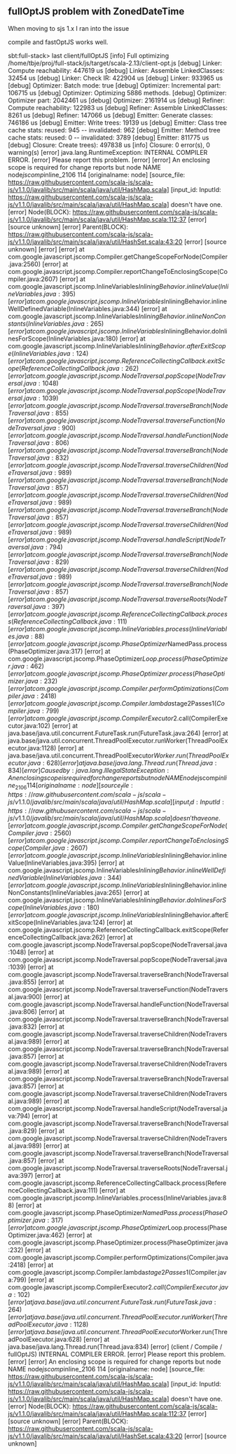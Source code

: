 fullOptJS problem with ZonedDateTime
------------------------------------

When moving to sjs 1.x I ran into the issue

compile and fastOptJS works well.


sbt:full-stack> last client/fullOptJS
[info] Full optimizing /home/tbje/proj/full-stack/js/target/scala-2.13/client-opt.js
[debug] Linker: Compute reachability: 447619 us
[debug] Linker: Assemble LinkedClasses: 32454 us
[debug] Linker: Check IR: 422904 us
[debug] Linker: 933965 us
[debug] Optimizer: Batch mode: true
[debug] Optimizer: Incremental part: 106715 us
[debug] Optimizer: Optimizing 5886 methods.
[debug] Optimizer: Optimizer part: 2042461 us
[debug] Optimizer: 2161914 us
[debug] Refiner: Compute reachability: 122983 us
[debug] Refiner: Assemble LinkedClasses: 8261 us
[debug] Refiner: 147066 us
[debug] Emitter: Generate classes: 746186 us
[debug] Emitter: Write trees: 19139 us
[debug] Emitter: Class tree cache stats: reused: 945 -- invalidated: 962
[debug] Emitter: Method tree cache stats: reused: 0 -- invalidated: 3789
[debug] Emitter: 811775 us
[debug] Closure: Create trees): 497838 us
[info] Closure: 0 error(s), 0 warning(s)
[error] java.lang.RuntimeException: INTERNAL COMPILER ERROR.
[error] Please report this problem.
[error]
[error] An enclosing scope is required for change reports but node NAME node$jscomp$inline_2106 114 [originalname: node] [source_file: https://raw.githubusercontent.com/scala-js/scala-js/v1.1.0/javalib/src/main/scala/java/util/HashMap.scala] [input_id: InputId: https://raw.githubusercontent.com/scala-js/scala-js/v1.1.0/javalib/src/main/scala/java/util/HashMap.scala] doesn't have one.
[error]   Node(BLOCK): https://raw.githubusercontent.com/scala-js/scala-js/v1.1.0/javalib/src/main/scala/java/util/HashMap.scala:112:37
[error] [source unknown]
[error]   Parent(BLOCK): https://raw.githubusercontent.com/scala-js/scala-js/v1.1.0/javalib/src/main/scala/java/util/HashSet.scala:43:20
[error] [source unknown]
[error]
[error] 	at com.google.javascript.jscomp.Compiler.getChangeScopeForNode(Compiler.java:2560)
[error] 	at com.google.javascript.jscomp.Compiler.reportChangeToEnclosingScope(Compiler.java:2607)
[error] 	at com.google.javascript.jscomp.InlineVariables$InliningBehavior.inlineValue(InlineVariables.java:395)
[error] 	at com.google.javascript.jscomp.InlineVariables$InliningBehavior.inlineWellDefinedVariable(InlineVariables.java:344)
[error] 	at com.google.javascript.jscomp.InlineVariables$InliningBehavior.inlineNonConstants(InlineVariables.java:265)
[error] 	at com.google.javascript.jscomp.InlineVariables$InliningBehavior.doInlinesForScope(InlineVariables.java:180)
[error] 	at com.google.javascript.jscomp.InlineVariables$InliningBehavior.afterExitScope(InlineVariables.java:124)
[error] 	at com.google.javascript.jscomp.ReferenceCollectingCallback.exitScope(ReferenceCollectingCallback.java:262)
[error] 	at com.google.javascript.jscomp.NodeTraversal.popScope(NodeTraversal.java:1048)
[error] 	at com.google.javascript.jscomp.NodeTraversal.popScope(NodeTraversal.java:1039)
[error] 	at com.google.javascript.jscomp.NodeTraversal.traverseBranch(NodeTraversal.java:855)
[error] 	at com.google.javascript.jscomp.NodeTraversal.traverseFunction(NodeTraversal.java:900)
[error] 	at com.google.javascript.jscomp.NodeTraversal.handleFunction(NodeTraversal.java:806)
[error] 	at com.google.javascript.jscomp.NodeTraversal.traverseBranch(NodeTraversal.java:832)
[error] 	at com.google.javascript.jscomp.NodeTraversal.traverseChildren(NodeTraversal.java:989)
[error] 	at com.google.javascript.jscomp.NodeTraversal.traverseBranch(NodeTraversal.java:857)
[error] 	at com.google.javascript.jscomp.NodeTraversal.traverseChildren(NodeTraversal.java:989)
[error] 	at com.google.javascript.jscomp.NodeTraversal.traverseBranch(NodeTraversal.java:857)
[error] 	at com.google.javascript.jscomp.NodeTraversal.traverseChildren(NodeTraversal.java:989)
[error] 	at com.google.javascript.jscomp.NodeTraversal.handleScript(NodeTraversal.java:794)
[error] 	at com.google.javascript.jscomp.NodeTraversal.traverseBranch(NodeTraversal.java:829)
[error] 	at com.google.javascript.jscomp.NodeTraversal.traverseChildren(NodeTraversal.java:989)
[error] 	at com.google.javascript.jscomp.NodeTraversal.traverseBranch(NodeTraversal.java:857)
[error] 	at com.google.javascript.jscomp.NodeTraversal.traverseRoots(NodeTraversal.java:397)
[error] 	at com.google.javascript.jscomp.ReferenceCollectingCallback.process(ReferenceCollectingCallback.java:111)
[error] 	at com.google.javascript.jscomp.InlineVariables.process(InlineVariables.java:88)
[error] 	at com.google.javascript.jscomp.PhaseOptimizer$NamedPass.process(PhaseOptimizer.java:317)
[error] 	at com.google.javascript.jscomp.PhaseOptimizer$Loop.process(PhaseOptimizer.java:462)
[error] 	at com.google.javascript.jscomp.PhaseOptimizer.process(PhaseOptimizer.java:232)
[error] 	at com.google.javascript.jscomp.Compiler.performOptimizations(Compiler.java:2418)
[error] 	at com.google.javascript.jscomp.Compiler.lambda$stage2Passes$1(Compiler.java:799)
[error] 	at com.google.javascript.jscomp.CompilerExecutor$2.call(CompilerExecutor.java:102)
[error] 	at java.base/java.util.concurrent.FutureTask.run(FutureTask.java:264)
[error] 	at java.base/java.util.concurrent.ThreadPoolExecutor.runWorker(ThreadPoolExecutor.java:1128)
[error] 	at java.base/java.util.concurrent.ThreadPoolExecutor$Worker.run(ThreadPoolExecutor.java:628)
[error] 	at java.base/java.lang.Thread.run(Thread.java:834)
[error] Caused by: java.lang.IllegalStateException: An enclosing scope is required for change reports but node NAME node$jscomp$inline_2106 114 [originalname: node] [source_file: https://raw.githubusercontent.com/scala-js/scala-js/v1.1.0/javalib/src/main/scala/java/util/HashMap.scala] [input_id: InputId: https://raw.githubusercontent.com/scala-js/scala-js/v1.1.0/javalib/src/main/scala/java/util/HashMap.scala] doesn't have one.
[error] 	at com.google.javascript.jscomp.Compiler.getChangeScopeForNode(Compiler.java:2560)
[error] 	at com.google.javascript.jscomp.Compiler.reportChangeToEnclosingScope(Compiler.java:2607)
[error] 	at com.google.javascript.jscomp.InlineVariables$InliningBehavior.inlineValue(InlineVariables.java:395)
[error] 	at com.google.javascript.jscomp.InlineVariables$InliningBehavior.inlineWellDefinedVariable(InlineVariables.java:344)
[error] 	at com.google.javascript.jscomp.InlineVariables$InliningBehavior.inlineNonConstants(InlineVariables.java:265)
[error] 	at com.google.javascript.jscomp.InlineVariables$InliningBehavior.doInlinesForScope(InlineVariables.java:180)
[error] 	at com.google.javascript.jscomp.InlineVariables$InliningBehavior.afterExitScope(InlineVariables.java:124)
[error] 	at com.google.javascript.jscomp.ReferenceCollectingCallback.exitScope(ReferenceCollectingCallback.java:262)
[error] 	at com.google.javascript.jscomp.NodeTraversal.popScope(NodeTraversal.java:1048)
[error] 	at com.google.javascript.jscomp.NodeTraversal.popScope(NodeTraversal.java:1039)
[error] 	at com.google.javascript.jscomp.NodeTraversal.traverseBranch(NodeTraversal.java:855)
[error] 	at com.google.javascript.jscomp.NodeTraversal.traverseFunction(NodeTraversal.java:900)
[error] 	at com.google.javascript.jscomp.NodeTraversal.handleFunction(NodeTraversal.java:806)
[error] 	at com.google.javascript.jscomp.NodeTraversal.traverseBranch(NodeTraversal.java:832)
[error] 	at com.google.javascript.jscomp.NodeTraversal.traverseChildren(NodeTraversal.java:989)
[error] 	at com.google.javascript.jscomp.NodeTraversal.traverseBranch(NodeTraversal.java:857)
[error] 	at com.google.javascript.jscomp.NodeTraversal.traverseChildren(NodeTraversal.java:989)
[error] 	at com.google.javascript.jscomp.NodeTraversal.traverseBranch(NodeTraversal.java:857)
[error] 	at com.google.javascript.jscomp.NodeTraversal.traverseChildren(NodeTraversal.java:989)
[error] 	at com.google.javascript.jscomp.NodeTraversal.handleScript(NodeTraversal.java:794)
[error] 	at com.google.javascript.jscomp.NodeTraversal.traverseBranch(NodeTraversal.java:829)
[error] 	at com.google.javascript.jscomp.NodeTraversal.traverseChildren(NodeTraversal.java:989)
[error] 	at com.google.javascript.jscomp.NodeTraversal.traverseBranch(NodeTraversal.java:857)
[error] 	at com.google.javascript.jscomp.NodeTraversal.traverseRoots(NodeTraversal.java:397)
[error] 	at com.google.javascript.jscomp.ReferenceCollectingCallback.process(ReferenceCollectingCallback.java:111)
[error] 	at com.google.javascript.jscomp.InlineVariables.process(InlineVariables.java:88)
[error] 	at com.google.javascript.jscomp.PhaseOptimizer$NamedPass.process(PhaseOptimizer.java:317)
[error] 	at com.google.javascript.jscomp.PhaseOptimizer$Loop.process(PhaseOptimizer.java:462)
[error] 	at com.google.javascript.jscomp.PhaseOptimizer.process(PhaseOptimizer.java:232)
[error] 	at com.google.javascript.jscomp.Compiler.performOptimizations(Compiler.java:2418)
[error] 	at com.google.javascript.jscomp.Compiler.lambda$stage2Passes$1(Compiler.java:799)
[error] 	at com.google.javascript.jscomp.CompilerExecutor$2.call(CompilerExecutor.java:102)
[error] 	at java.base/java.util.concurrent.FutureTask.run(FutureTask.java:264)
[error] 	at java.base/java.util.concurrent.ThreadPoolExecutor.runWorker(ThreadPoolExecutor.java:1128)
[error] 	at java.base/java.util.concurrent.ThreadPoolExecutor$Worker.run(ThreadPoolExecutor.java:628)
[error] 	at java.base/java.lang.Thread.run(Thread.java:834)
[error] (client / Compile / fullOptJS) INTERNAL COMPILER ERROR.
[error] Please report this problem.
[error]
[error] An enclosing scope is required for change reports but node NAME node$jscomp$inline_2106 114 [originalname: node] [source_file: https://raw.githubusercontent.com/scala-js/scala-js/v1.1.0/javalib/src/main/scala/java/util/HashMap.scala] [input_id: InputId: https://raw.githubusercontent.com/scala-js/scala-js/v1.1.0/javalib/src/main/scala/java/util/HashMap.scala] doesn't have one.
[error]   Node(BLOCK): https://raw.githubusercontent.com/scala-js/scala-js/v1.1.0/javalib/src/main/scala/java/util/HashMap.scala:112:37
[error] [source unknown]
[error]   Parent(BLOCK): https://raw.githubusercontent.com/scala-js/scala-js/v1.1.0/javalib/src/main/scala/java/util/HashSet.scala:43:20
[error] [source unknown]
